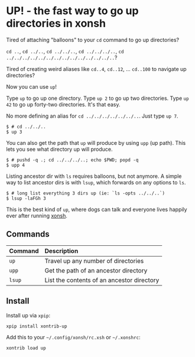 # UP! - the fast way to go up directories in xonsh

Tired of attaching "balloons" to your `cd` command to go up directories?

`cd ..`, `cd ../..`, `cd ../../..`, `cd ../../../..`, `cd ../../../../../../../../../../../../../..`?

Tired of creating weird aliases like `cd..4`, `cd..12`, ... `cd..100` to navigate up directories?

Now you can use `up`!

Type `up` to go up one directory. Type `up 2` to go up two directories. Type
`up 42` to go up forty-two directories. It's that easy.

No more defining an alias for `cd ../../../../../../..`.  Just type `up 7`.

```shell
$ # cd ../../..
$ up 3
```

You can also get the path that `up` will produce by using `upp` (up path).
This lets you see what directory up will produce.

```shell
$ # pushd -q .; cd ../../../..; echo $PWD; popd -q
$ upp 4
```

Listing ancestor dir with `ls` requires balloons, but not anymore.
A simple way to list ancestor dirs is with `lsup`, which forwards on any options to `ls`.

```shell
$ # long list everything 3 dirs up (ie: `ls -opts ../../..`)
$ lsup -laFGh 3
```

This is the best kind of `up`, where dogs can talk and everyone lives happily
ever after running [xonsh][xonsh].

## Commands

| Command | Description                                |
|:--------|:-------------------------------------------|
| `up`    | Travel up any number of directories        |
| `upp`   | Get the path of an ancestor directory      |
| `lsup`  | List the contents of an ancestor directory |

## Install

Install up via `xpip`:

```shell
xpip install xontrib-up
```

Add this to your `~/.config/xonsh/rc.xsh` or `~/.xonshrc`:

```shell
xontrib load up
```

[xonsh]: https://xon.sh
